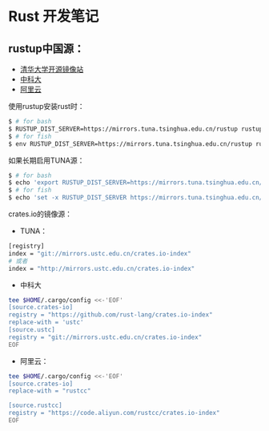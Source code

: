 # Rust 开发笔记

## rustup中国源：
- [清华大学开源镜像站 ](tuna.tsinghua.edu.cn)
- [中科大](mirrors.ustc.edu.cn)
- [阿里云](mirrors.aliyun.com)

使用rustup安装rust时：
```sh
$ # for bash
$ RUSTUP_DIST_SERVER=https://mirrors.tuna.tsinghua.edu.cn/rustup rustup install stable # for stable
$ # for fish
$ env RUSTUP_DIST_SERVER=https://mirrors.tuna.tsinghua.edu.cn/rustup rustup install stable # for stable
```

如果长期启用TUNA源：
```sh
$ # for bash
$ echo 'export RUSTUP_DIST_SERVER=https://mirrors.tuna.tsinghua.edu.cn/rustup' >> ~/.bash_profile
$ # for fish
$ echo 'set -x RUSTUP_DIST_SERVER https://mirrors.tuna.tsinghua.edu.cn/rustup' >> ~/.config/fish/config.fish
```

crates.io的镜像源：
- TUNA： 
```sh
[registry]
index = "git://mirrors.ustc.edu.cn/crates.io-index"
# 或者
index = "http://mirrors.ustc.edu.cn/crates.io-index"
```
- 中科大

```sh
tee $HOME/.cargo/config <<-'EOF'
[source.crates-io]
registry = "https://github.com/rust-lang/crates.io-index"
replace-with = 'ustc'
[source.ustc]
registry = "git://mirrors.ustc.edu.cn/crates.io-index"
EOF
```

- 阿里云：

```sh
tee $HOME/.cargo/config <<-'EOF'
[source.crates-io]
replace-with = "rustcc"

[source.rustcc]
registry = "https://code.aliyun.com/rustcc/crates.io-index"
EOF
```
